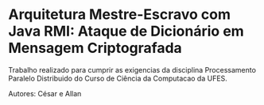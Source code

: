 # Arquitetura Mestre-Escravo com Java RMI: Ataque de Dicionário em Mensagem Criptografada
Trabalho realizado para cumprir as exigencias da disciplina Processamento Paralelo Distribuido do Curso de Ciência da Computacao da UFES.

Autores: César e Allan
